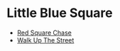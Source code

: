 # Little Blue Square

- [Red Square Chase](https://github.com/littlebluesquare/red-square-chase)
- [Walk Up The Street](https://github.com/littlebluesquare/walk-up-the-street)
